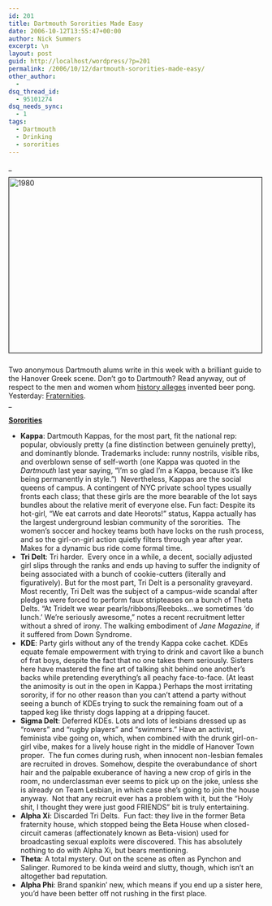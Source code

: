 ```yaml
---
id: 201
title: Dartmouth Sororities Made Easy
date: 2006-10-12T13:55:47+00:00
author: Nick Summers
excerpt: \n
layout: post
guid: http://localhost/wordpress/?p=201
permalink: /2006/10/12/dartmouth-sororities-made-easy/
other_author:
  - 
dsq_thread_id:
  - 95101274
dsq_needs_sync:
  - 1
tags:
  - Dartmouth
  - Drinking
  - sororities
---
```

_<img title="1980" height="345" alt="1980" src="http://www.ivygateblog.com/wp-content/uploads/2006/10/dartmouthpong2.jpg" width="498" vspace="10" border="1" />
  
Two anonymous Dartmouth alums write in this week with a brilliant guide to the Hanover Greek scene. Don&#8217;t go to Dartmouth? Read anyway, out of respect to the men and women whom [history alleges](http://en.wikipedia.org/wiki/Dartmouth_pong) invented beer pong. Yesterday: [Fraternities](http://www.ivygateblog.com/2006/10/more_than_you_ever_wanted_to_know_about_the_dartmouth_fraternities.html).  
_ 

<u>**Sororities**</u>

  * **Kappa**: Dartmouth Kappas, for the most part, fit the national rep: popular, obviously pretty (a fine distinction between genuinely pretty), and dominantly blonde. Trademarks include: runny nostrils, visible ribs, and overblown sense of self-worth (one Kappa was quoted in the _Dartmouth_ last year saying, &#8220;I&#8217;m so glad I&#8217;m a Kappa, because it&#8217;s like being permanently in style.&#8221;)&nbsp; Nevertheless, Kappas are the social queens of campus. A contingent of NYC private school types usually fronts each class; that these girls are the more bearable of the lot says bundles about the relative merit of everyone else. Fun fact: Despite its hot-girl, &#8220;We eat carrots and date Heorots!&#8221; status, Kappa actually has the largest underground lesbian community of the sororities.&nbsp; The women&#8217;s soccer and hockey teams both have locks on the rush process, and so the girl-on-girl action quietly filters through year after year.&nbsp; Makes for a dynamic bus ride come formal time.
  * **Tri Delt**: Tri harder.&nbsp; Every once in a while, a decent, socially adjusted girl slips through the ranks and ends up having to suffer the indignity of being associated with a bunch of cookie-cutters (literally and figuratively). But for the most part, Tri Delt is a personality graveyard. Most recently, Tri Delt was the subject of a campus-wide scandal after pledges were forced to perform faux stripteases on a bunch of Theta Delts. &#8220;At Tridelt we wear pearls/ribbons/Reeboks&#8230;we sometimes &#8216;do lunch.&#8217; We&#8217;re seriously awesome,&#8221; notes a recent recruitment letter without a shred of irony. The walking embodiment of _Jane Magazine,_ if it suffered from Down Syndrome.
  * **KDE**: Party girls without any of the trendy Kappa coke cachet. KDEs equate female empowerment with trying to drink and cavort like a bunch of frat boys, despite the fact that no one takes them seriously. Sisters here have mastered the fine art of talking shit behind one another&#8217;s backs while pretending everything&#8217;s all peachy face-to-face. (At least the animosity is out in the open in Kappa.) Perhaps the most irritating sorority, if for no other reason than you can&#8217;t attend a party without seeing a bunch of KDEs trying to suck the remaining foam out of a tapped keg like thristy dogs lapping at a dripping faucet.
  * **Sigma Delt**: Deferred KDEs. Lots and lots of lesbians dressed up as &#8220;rowers&#8221; and &#8220;rugby players&#8221; and &#8220;swimmers.&#8221; Have an activist, feminista vibe going on, which, when combined with the drunk girl-on-girl vibe, makes for a lively house right in the middle of Hanover Town proper.&nbsp; The fun comes during rush, when innocent non-lesbian females are recruited in droves. Somehow, despite the overabundance of short hair and the palpable exuberance of having a new crop of girls in the room, no underclassman ever seems to pick up on the joke, unless she is already on Team Lesbian, in which case she&#8217;s going to join the house anyway.&nbsp; Not that any recruit ever has a problem with it, but the &#8220;Holy shit, I thought they were just good FRIENDS&#8221; bit is truly entertaining.
  * **Alpha Xi**: Discarded Tri Delts.&nbsp; Fun fact: they live in the former Beta fraternity house, which stopped being the Beta House when closed-circuit cameras (affectionately known as Beta-vision) used for broadcasting sexual exploits were discovered. This has absolutely nothing to do with Alpha Xi, but bears mentioning.
  * **Theta**: A total mystery. Out on the scene as often as Pynchon and Salinger. Rumored to be kinda weird and slutty, though, which isn&#8217;t an altogether bad reputation.
  * **Alpha Phi**: Brand spankin&#8217; new, which means if you end up a sister here, you&#8217;d have been better off not rushing in the first place.